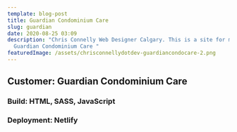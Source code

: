 ```yaml
---
template: blog-post
title: Guardian Condominium Care
slug: guardian
date: 2020-08-25 03:09
description: "Chris Connelly Web Designer Calgary. This is a site for my client
  Guardian Condominium Care "
featuredImage: /assets/chrisconnellydotdev-guardiancondocare-2.png
---
```

## Customer: Guardian Condominium Care

### Build: HTML, SASS, JavaScript

### Deployment: Netlify